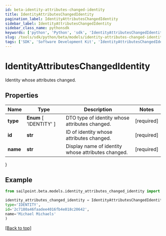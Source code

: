 ```yaml
---
id: beta-identity-attributes-changed-identity
title: IdentityAttributesChangedIdentity
pagination_label: IdentityAttributesChangedIdentity
sidebar_label: IdentityAttributesChangedIdentity
sidebar_class_name: pythonsdk
keywords: ['python', 'Python', 'sdk', 'IdentityAttributesChangedIdentity', 'BetaIdentityAttributesChangedIdentity'] 
slug: /tools/sdk/python/beta/models/identity-attributes-changed-identity
tags: ['SDK', 'Software Development Kit', 'IdentityAttributesChangedIdentity', 'BetaIdentityAttributesChangedIdentity']
---
```


# IdentityAttributesChangedIdentity

Identity whose attributes changed.

## Properties

Name | Type | Description | Notes
------------ | ------------- | ------------- | -------------
**type** |  **Enum** [  'IDENTITY' ] | DTO type of identity whose attributes changed. | [required]
**id** | **str** | ID of identity whose attributes changed. | [required]
**name** | **str** | Display name of identity whose attributes changed. | [required]
}

## Example

```python
from sailpoint.beta.models.identity_attributes_changed_identity import IdentityAttributesChangedIdentity

identity_attributes_changed_identity = IdentityAttributesChangedIdentity(
type='IDENTITY',
id='2c7180a46faadee4016fb4e018c20642',
name='Michael Michaels'
)

```
[[Back to top]](#) 

